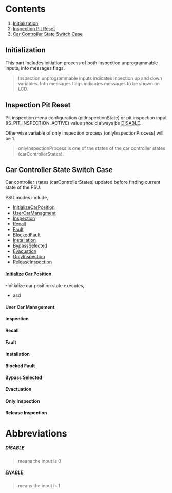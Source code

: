 # Contents

 1. [Initialization](#initialization)
 2. [Inspection Pit Reset](#inspection-pit-reset)
 3. [Car Controller State Switch Case](#car-controller-state-switch-case)
 
## Initialization
This part includes initiation process of both inspection unprogrammable inputs, info messages flags.
>Inspection unprogrammable inputs indicates inpection up and down variables.
>Info messages flags indicates messages to be shown on LCD.

## Inspection Pit Reset
Pit inspection menu configuration (pitInspectionState) or pit inspection input (IS_PIT_INSPECTION_ACTIVE) value should always be [DISABLE](#disable).

Otherwise variable of only inspection process (onlyInspectionProcess) will be 1.

>onlyInspectionProcess is one of the states of the car controller states (carControllerStates).

## Car Controller State Switch Case

Car controller states (carControllerStates) updated before finding current state of the PSU.

PSU modes include,
 - [InitializeCarPosition](#initialize-car-position)
 - [UserCarManagment](#user-car-management)
 - [Inspection](#inspection)
 - [Recall](#recall)
 - [Fault](#fault)
 - [BlockedFault](#blocked-fault)
 - [Installation](#installation)
 - [BypassSelected](#bypass-selected)
 - [Evacuation](#evactuation)
 - [OnlyInspection](#only-inspection)
 - [ReleaseInspection](#release-inspection)

#### Initialize Car Position
-Initialize car position state executes,
 - asd
#### User Car Management
#### Inspection
#### Recall
#### Fault
#### Installation
#### Blocked Fault
#### Bypass Selected
#### Evactuation
#### Only Inspection
#### Release Inspection

# Abbreviations

 ##### **DISABLE** 
 > means the input is 0
 ##### **ENABLE**
 > means the input is 1
